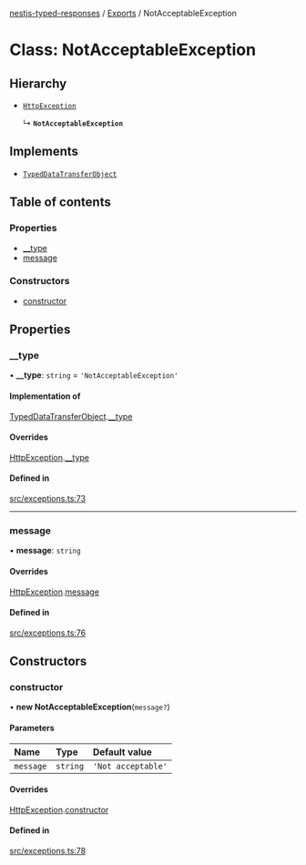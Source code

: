 [nestjs-typed-responses](../README.md) / [Exports](../modules.md) / NotAcceptableException

# Class: NotAcceptableException

## Hierarchy

- [`HttpException`](HttpException.md)

  ↳ **`NotAcceptableException`**

## Implements

- [`TypedDataTransferObject`](../interfaces/TypedDataTransferObject.md)

## Table of contents

### Properties

- [\_\_type](NotAcceptableException.md#__type)
- [message](NotAcceptableException.md#message)

### Constructors

- [constructor](NotAcceptableException.md#constructor)

## Properties

### \_\_type

• **\_\_type**: `string` = `'NotAcceptableException'`

#### Implementation of

[TypedDataTransferObject](../interfaces/TypedDataTransferObject.md).[__type](../interfaces/TypedDataTransferObject.md#__type)

#### Overrides

[HttpException](HttpException.md).[__type](HttpException.md#__type)

#### Defined in

[src/exceptions.ts:73](https://github.com/igrek8/nestjs-typed-responses/blob/a6709d2/src/exceptions.ts#L73)

___

### message

• **message**: `string`

#### Overrides

[HttpException](HttpException.md).[message](HttpException.md#message)

#### Defined in

[src/exceptions.ts:76](https://github.com/igrek8/nestjs-typed-responses/blob/a6709d2/src/exceptions.ts#L76)

## Constructors

### constructor

• **new NotAcceptableException**(`message?`)

#### Parameters

| Name | Type | Default value |
| :------ | :------ | :------ |
| `message` | `string` | `'Not acceptable'` |

#### Overrides

[HttpException](HttpException.md).[constructor](HttpException.md#constructor)

#### Defined in

[src/exceptions.ts:78](https://github.com/igrek8/nestjs-typed-responses/blob/a6709d2/src/exceptions.ts#L78)

